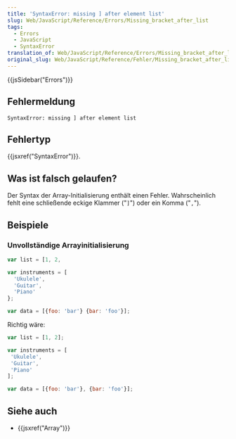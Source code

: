 ```yaml
---
title: 'SyntaxError: missing ] after element list'
slug: Web/JavaScript/Reference/Errors/Missing_bracket_after_list
tags:
  - Errors
  - JavaScript
  - SyntaxError
translation_of: Web/JavaScript/Reference/Errors/Missing_bracket_after_list
original_slug: Web/JavaScript/Reference/Fehler/Missing_bracket_after_list
---
```

{{jsSidebar("Errors")}}

## Fehlermeldung

    SyntaxError: missing ] after element list

## Fehlertyp

{{jsxref("SyntaxError")}}.

## Was ist falsch gelaufen?

Der Syntax der Array-Initialisierung enthält einen Fehler. Wahrscheinlich fehlt eine schließende eckige Klammer ("`]`") oder ein Komma ("`,`").

## Beispiele

### Unvollständige Arrayinitialisierung

```js example-bad
var list = [1, 2,

var instruments = [
  'Ukulele',
  'Guitar',
  'Piano'
};

var data = [{foo: 'bar'} {bar: 'foo'}];
```

Richtig wäre:

```js example-good
var list = [1, 2];

var instruments = [
 'Ukulele',
 'Guitar',
 'Piano'
];

var data = [{foo: 'bar'}, {bar: 'foo'}];
```

## Siehe auch

- {{jsxref("Array")}}
